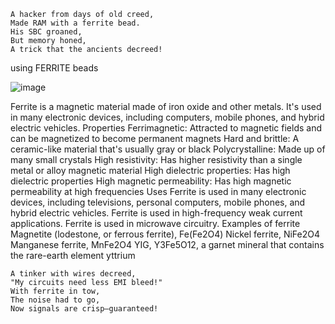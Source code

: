 ```
A hacker from days of old creed,  
Made RAM with a ferrite bead.  
His SBC groaned,  
But memory honed,  
A trick that the ancients decreed!
```


using FERRITE beads

![image](https://github.com/user-attachments/assets/16d8d9c9-8ae3-4b6d-9d00-6fe4151909b5)


Ferrite is a magnetic material made of iron oxide and other metals. It's used in many electronic devices, including computers, mobile phones, and hybrid electric vehicles. 
Properties
Ferrimagnetic: Attracted to magnetic fields and can be magnetized to become permanent magnets
Hard and brittle: A ceramic-like material that's usually gray or black 
Polycrystalline: Made up of many small crystals 
High resistivity: Has higher resistivity than a single metal or alloy magnetic material 
High dielectric properties: Has high dielectric properties 
High magnetic permeability: Has high magnetic permeability at high frequencies 
Uses
Ferrite is used in many electronic devices, including televisions, personal computers, mobile phones, and hybrid electric vehicles. 
Ferrite is used in high-frequency weak current applications. 
Ferrite is used in microwave circuitry. 
Examples of ferrite 
Magnetite (lodestone, or ferrous ferrite), Fe(Fe2O4)
Nickel ferrite, NiFe2O4
Manganese ferrite, MnFe2O4
YIG, Y3Fe5O12, a garnet mineral that contains the rare-earth element yttrium



```
A tinker with wires decreed,  
"My circuits need less EMI bleed!"  
With ferrite in tow,  
The noise had to go,  
Now signals are crisp—guaranteed!
```

